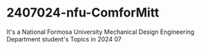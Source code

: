 # 2407024-nfu-ComforMitt
It's a National Formosa University Mechanical Design Engineering Department student's Topics in 2024 07 
